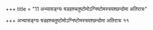 +++
title = "11 अभ्यासङ्ग्यः षडहश्चतुष्टोमोऽग्निष्टोमस्त्रयश्छन्दोमा अतिरात्रः"

+++
अभ्यासङ्ग्यः षडहश्चतुष्टोमोऽग्निष्टोमस्त्रयश्छन्दोमा अतिरात्रः ११
